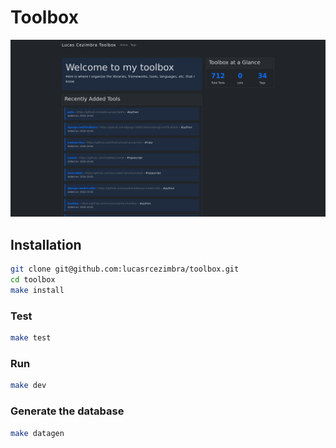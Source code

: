 # Toolbox

![](./contrib/screenshot.png)

## Installation
```bash
git clone git@github.com:lucasrcezimbra/toolbox.git
cd toolbox
make install
```

### Test
```bash
make test
```

### Run
```bash
make dev
```

### Generate the database
```bash
make datagen
```
